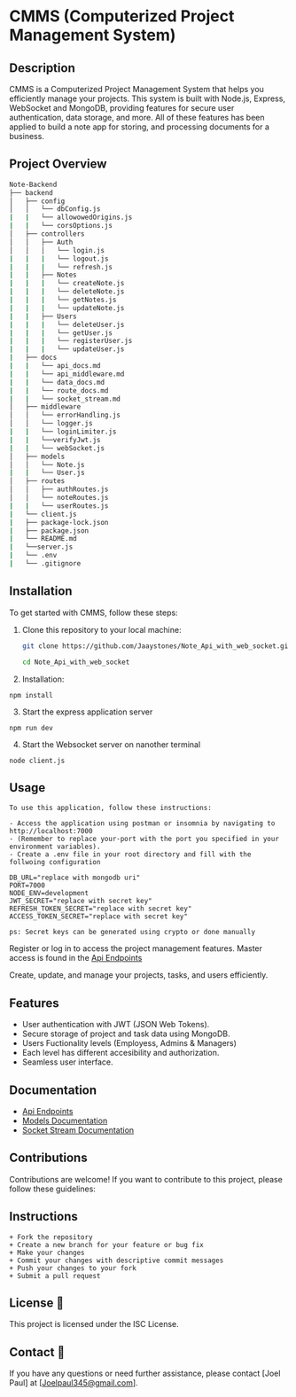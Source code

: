 # CMMS (Computerized Project Management System)


## Description

CMMS is a Computerized Project Management System that helps you efficiently manage your projects. This system is built with Node.js, Express, WebSocket and MongoDB, providing features for secure user authentication, data storage, and more. All of these features has been applied to build a note app for storing, and processing documents for a business.

## Project Overview
``` bash
Note-Backend
├── backend
│   ├── config
│   │   └── dbConfig.js
|   |   └── allowowedOrigins.js
|   |   └── corsOptions.js
│   ├── controllers
│   │   ├── Auth
│   │   │   └── login.js
|   |   |   └── logout.js
|   |   |   └── refresh.js
|   |   ├── Notes
|   |   |   └── createNote.js
|   |   |   └── deleteNote.js
|   |   |   └── getNotes.js
|   |   |   └── updateNote.js
|   |   ├── Users
|   |   |   └── deleteUser.js
|   |   |   └── getUser.js
|   |   |   └── registerUser.js
|   |   |   └── updateUser.js
|   ├── docs
|   |   └── api_docs.md
|   |   └── api_middleware.md
|   |   └── data_docs.md
|   |   └── route_docs.md
|   |   └── socket_stream.md
│   ├── middleware
│   │   └── errorHandling.js
│   │   └── logger.js
|   |   └── loginLimiter.js
|   |   └──verifyJwt.js
|   |   └── webSocket.js
│   ├── models
│   │   └── Note.js
|   |   └── User.js
│   ├── routes
│   │   ├── authRoutes.js
│   │   └── noteRoutes.js
|   |   └── userRoutes.js
|   └── client.js
|   ├── package-lock.json
|   ├── package.json
|   └── README.md
|   └──server.js
|   └── .env
|   └── .gitignore

```
## Installation

To get started with CMMS, follow these steps:

1. Clone this repository to your local machine:
   ```bash
   git clone https://github.com/Jaaystones/Note_Api_with_web_socket.git

   cd Note_Api_with_web_socket 

   ```

2. Installation:
```
npm install

```
3. Start the express application server
```
npm run dev

```
4. Start the Websocket server on nanother terminal
```
node client.js

```
## Usage
```
To use this application, follow these instructions:

- Access the application using postman or insomnia by navigating to http://localhost:7000 
- (Remember to replace your-port with the port you specified in your environment variables).
- Create a .env file in your root directory and fill with the follwoing configuration

DB_URL="replace with mongodb uri"
PORT=7000
NODE_ENV=development
JWT_SECRET="replace with secret key"
REFRESH_TOKEN_SECRET="replace with secret key"
ACCESS_TOKEN_SECRET="replace with secret key"

ps: Secret keys can be generated using crypto or done manually
```

Register or log in to access the project management features.
Master access is found in the [Api Endpoints](docs/api_docs.md)

Create, update, and manage your projects, tasks, and users efficiently.


## Features
+ User authentication with JWT (JSON Web Tokens).
+ Secure storage of project and task data using MongoDB.
+ Users Fuctionality levels (Employess, Admins & Managers)
+ Each level has different accesibility and authorization.
+ Seamless user interface.

## Documentation
- [Api Endpoints](docs/api_docs.md)
- [ Models Documentation](docs/data_docs.md)
- [ Socket Stream Documentation](docs/socket_stream.md)

## Contributions
Contributions are welcome! If you want to contribute to this project, please follow these guidelines:

## Instructions
```
+ Fork the repository
+ Create a new branch for your feature or bug fix
+ Make your changes
+ Commit your changes with descriptive commit messages
+ Push your changes to your fork
+ Submit a pull request

```

## License :wrench:
This project is licensed under the ISC License.

## Contact :book:
If you have any questions or need further assistance, please contact [Joel Paul] at [Joelpaul345@gmail.com].
